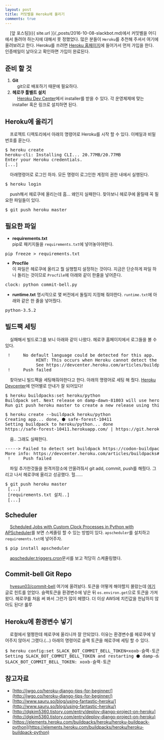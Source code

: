 ```yaml
---
layout: post
title: 커밋벨을 Heroku에 올리기
comments: true
---
```

&nbsp;&nbsp;&nbsp; [앞 포스팅]({{ site.url }}/_posts/2016-10-08-slackbot.md)에서 커밋벨을 어디에서 돌려야 하는지에 대해서 못 정했었다. 많은 분들이 `Heroku`를 추천해 주셔서 여기에 올려보려고 한다. Heroku를 쓰려면 [Heroku 홈페이지](https://www.heroku.com/home)에 들어가서 먼저 가입을 한다. 인증메일이 날아오고 확인하면 가입이 완료된다.

## **준비 할 것**
1. **Git**     
&nbsp;&nbsp;&nbsp; git으로 배포하기 때문에 필요하다.
2. **헤로쿠 툴벨트 설치**      
&nbsp;&nbsp;&nbsp; [Heroku Dev Center](https://devcenter.heroku.com/articles/heroku-command-line)에서 installer를 받을 수 있다. 각 운영체제에 맞는 installer 혹은 링크로 설치하면 된다.

## **Heroku에 올리기**
&nbsp;&nbsp;&nbsp; 프로젝트 디렉토리에서 아래의 명령어로 Heroku를 시작 할 수 있다. 이메일과 비밀번호를 묻는다.
<pre>$ heroku create
heroku-cli: Installing CLI... 20.77MB/20.77MB
Enter your Heroku credentials.
[...]</pre>

&nbsp;&nbsp;&nbsp; 아래명령어로 로그인 하자. 모든 명령이 로그인한 계정의 권한 내에서 실행된다.
<pre>$ heroku login</pre>

&nbsp;&nbsp;&nbsp; push해서 헤로쿠에 올리는데 흠... 왜인지 실패한다. 찾아보니 헤로쿠에 올릴때 꼭 필요한 파일들이 있다.
<pre>$ git push heroku master</pre>

## **필요한 파일**
* **requirements.txt**    
pip로 패키지들을 `requirements.txt`에 넣어놓아야한다.
<pre>pip freeze > requirements.txt</pre>

* **Procfile**    
이 파일은 헤로쿠에 올리고 뭘 실행할지 설정하는 것이다. 지금은 단순하게 파일 하나 돌리는 것이므로 `Procfile`에 아래와 같이 한줄을 넣어준다.
<pre>clock: python commit-bell.py</pre>

* **runtime.txt**
명시적으로 몇 버전에서 돌릴지 지정해 줘야한다. `runtime.txt`에 아래와 같은 한 줄을 넣어줬다.
<pre>python-3.5.2</pre>

## **빌드팩 세팅**
&nbsp;&nbsp;&nbsp; 실패해서 빌드로그를 보니 아래와 같이 나왔다. 헤로쿠 홈페이지에서 로그들을 볼 수 있다.
<pre> !     No default language could be detected for this app.
			HINT: This occurs when Heroku cannot detect the buildpack to use for this application automatically.
			See https://devcenter.heroku.com/articles/buildpacks
 !     Push failed</pre>

 &nbsp;&nbsp;&nbsp; 찾아보니 빌드팩을 세팅해줘야한다고 한다. 아래의 명령어로 세팅 해 줬다. [Heroku Devcenter](https://devcenter.heroku.com/articles/buildpacks)에 언어별로 안내가 잘 되어있다!
 <pre>$ heroku buildpacks:set heroku/python
Buildpack set. Next release on damp-dawn-81803 will use heroku/python.
Run git push heroku master to create a new release using this buildpack.</pre>

<pre>$ heroku create --buildpack heroku/python
Creating app... done, ⬢ safe-forest-10411
Setting buildpack to heroku/python... done
https://safe-forest-10411.herokuapp.com/ | https://git.heroku.com/safe-forest-10411.git</pre>

 &nbsp;&nbsp;&nbsp; 음.. 그래도 실패한다.
<pre>-----> Failed to detect set buildpack https://codon-buildpacks.s3.amazonaws.com/buildpacks/heroku/python.tgz
More info: https://devcenter.heroku.com/articles/buildpacks#detection-failure
 !     Push failed</pre>

 &nbsp;&nbsp;&nbsp; 파일 추가한것들을 원격저장소에 안올려줘서 git add, commit, push를 해줬다. 그리고 나서 헤로쿠에 올리고 성공했다. 헐......
 <pre>$ git push heroku master
 [...]
 [requirements.txt 설치..]
 [...]</pre>

## **Scheduler**
 &nbsp;&nbsp;&nbsp; [Scheduled Jobs with Custom Clock Processes in Python with APScheduler](https://devcenter.heroku.com/articles/clock-processes-python)를 보면 스케줄링 할 수 있는 방법이 있다. `apscheduler`를 설치하고 `requirements.txt`에 넣어주자.
 <pre>$ pip install apscheduler</pre>

&nbsp;&nbsp;&nbsp; [apscheduler.triggers.cron](http://apscheduler.readthedocs.io/en/latest/modules/triggers/cron.html)문서를 보고 적당히 스케줄링했다.

## **Commit-bell Git Repo**
&nbsp;&nbsp;&nbsp; [hyesun03/commit-bell](https://github.com/hyesun03/commit-bell) 여기에 올려놨다. 토큰을 어떻게 해야할지 몰랐는데 [여기](http://stackoverflow.com/questions/15209978/where-to-store-secret-keys-django)글로 힌트를 얻었다. 슬랙토큰을 환경변수에 넣은 뒤 `os.environ.get`으로 토큰을 가져왔다. 헤로쿠를 처음 써 봐서 그런가 많이 헤맸다. 더 이상 AWS에 치킨값을 헌납하지 않아도 된다! 룰루

## **Heroku에 환경변수 넣기**
&nbsp;&nbsp;&nbsp; 로컬에서 멀쩡한데 헤로쿠에 올리니까 잘 안되었다. 이유는 환경변수를 헤로쿠에 넣어주지 않아서 그랬다.(...) 아래의 명령어로 슬랙 토큰을 헤로쿠에 세팅 할 수 있다.
<pre>$ heroku config:set SLACK_BOT_COMMIT_BELL_TOKEN=xoxb-슬랙-토큰
Setting SLACK_BOT_COMMIT_BELL_TOKEN and restarting ⬢ damp-dawn-81803... done, v7
SLACK_BOT_COMMIT_BELL_TOKEN: xoxb-슬랙-토큰</pre>

## **참고자료**
* [http://jwgo.co/heroku-django-tips-for-beginner/](http://jwgo.co/heroku-django-tips-for-beginner/)
* [http://www.sauru.so/blog/using-fantastic-heroku/](http://www.sauru.so/blog/using-fantastic-heroku/)
* [http://dgkim5360.tistory.com/entry/deploy-django-project-on-heroku](http://dgkim5360.tistory.com/entry/deploy-django-project-on-heroku)
* [https://elements.heroku.com/buildpacks/heroku/heroku-buildpack-python](https://elements.heroku.com/buildpacks/heroku/heroku-buildpack-python)

